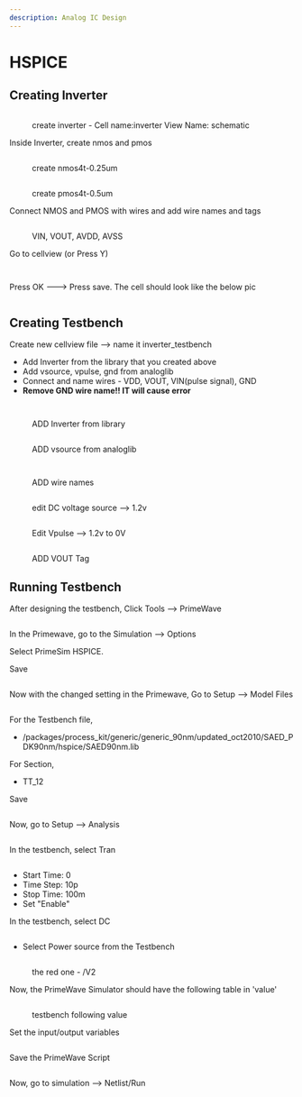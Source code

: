 ```yaml
---
description: Analog IC Design
---
```


# HSPICE

## Creating Inverter

<figure><img src=".gitbook/assets/Screenshot 2023-11-10 at 10.18.41 AM.png" alt=""><figcaption><p>create inverter - Cell name:inverter View Name: schematic</p></figcaption></figure>

Inside Inverter, create nmos and pmos&#x20;

<div>

<figure><img src=".gitbook/assets/Screenshot 2023-11-15 at 11.13.03 AM.png" alt=""><figcaption><p>create nmos4t-0.25um </p></figcaption></figure>

 

<figure><img src=".gitbook/assets/Screenshot 2023-11-15 at 11.11.02 AM.png" alt=""><figcaption><p>create pmos4t-0.5um</p></figcaption></figure>

</div>

Connect NMOS and PMOS with wires and add wire names and tags&#x20;

<figure><img src=".gitbook/assets/Screenshot 2023-11-15 at 11.18.27 AM.png" alt=""><figcaption><p>VIN, VOUT, AVDD, AVSS</p></figcaption></figure>

Go to cellview (or Press Y)

<figure><img src=".gitbook/assets/Screenshot 2023-11-15 at 11.21.50 AM.png" alt=""><figcaption></figcaption></figure>

<figure><img src=".gitbook/assets/Screenshot 2023-11-15 at 11.22.47 AM.png" alt=""><figcaption></figcaption></figure>

Press OK ---> Press save. The cell should look like the below pic

<figure><img src=".gitbook/assets/Screenshot 2023-11-15 at 11.24.37 AM.png" alt=""><figcaption></figcaption></figure>

## Creating Testbench

Create new cellview file --> name it inverter\_testbench

* Add Inverter from the library that you created above
* Add vsource, vpulse, gnd from analoglib&#x20;
* Connect and name wires - VDD, VOUT, VIN(pulse signal), GND&#x20;
* **Remove GND wire name!! IT will cause error**

<figure><img src=".gitbook/assets/Screenshot 2023-11-15 at 11.26.25 AM.png" alt=""><figcaption></figcaption></figure>

<figure><img src=".gitbook/assets/Screenshot 2023-11-15 at 11.28.56 AM.png" alt=""><figcaption><p>ADD Inverter from library</p></figcaption></figure>

<figure><img src=".gitbook/assets/Screenshot 2023-11-15 at 11.30.24 AM.png" alt=""><figcaption><p>ADD vsource from analoglib</p></figcaption></figure>

<figure><img src=".gitbook/assets/Screenshot 2023-11-15 at 11.31.11 AM.png" alt=""><figcaption></figcaption></figure>

<figure><img src=".gitbook/assets/Screenshot 2023-11-15 at 11.36.38 AM.png" alt=""><figcaption><p>ADD wire names</p></figcaption></figure>

<figure><img src=".gitbook/assets/Screenshot 2023-11-15 at 11.47.30 AM.png" alt=""><figcaption><p>edit DC voltage source --> 1.2v </p></figcaption></figure>

<figure><img src=".gitbook/assets/Screenshot 2023-11-15 at 11.49.29 AM.png" alt=""><figcaption><p>Edit Vpulse --> 1.2v to 0V</p></figcaption></figure>

<figure><img src=".gitbook/assets/Screenshot 2023-11-15 at 11.50.58 AM.png" alt=""><figcaption><p>ADD VOUT Tag </p></figcaption></figure>

## Running Testbench&#x20;

After designing the testbench, Click Tools --> PrimeWave&#x20;

<figure><img src=".gitbook/assets/image.png" alt=""><figcaption></figcaption></figure>

In the Primewave, go to the Simulation --> Options&#x20;

Select PrimeSim HSPICE.&#x20;

Save

<figure><img src=".gitbook/assets/Screenshot 2023-11-06 at 1.03.37 PM.png" alt=""><figcaption></figcaption></figure>

Now with the changed setting in the Primewave, Go to Setup --> Model Files&#x20;

<figure><img src=".gitbook/assets/Screenshot 2023-11-06 at 12.36.31 PM.png" alt=""><figcaption></figcaption></figure>

For the Testbench file,&#x20;

* /packages/process\_kit/generic/generic\_90nm/updated\_oct2010/SAED\_PDK90nm/hspice/SAED90nm.lib&#x20;

For Section,&#x20;

* TT\_12

Save&#x20;

<figure><img src=".gitbook/assets/Screenshot 2023-11-06 at 12.50.04 PM.png" alt=""><figcaption></figcaption></figure>

Now, go to Setup --> Analysis&#x20;

<figure><img src=".gitbook/assets/Screenshot 2023-11-06 at 12.53.15 PM.png" alt=""><figcaption></figcaption></figure>

In the testbench, select Tran

<figure><img src=".gitbook/assets/Screenshot 2023-11-07 at 12.31.38 PM.png" alt=""><figcaption></figcaption></figure>

* Start Time: 0&#x20;
* Time Step: 10p
* Stop Time: 100m&#x20;
* Set "Enable"

In the testbench, select DC&#x20;

<figure><img src=".gitbook/assets/Screenshot 2023-11-07 at 12.32.40 PM.png" alt=""><figcaption></figcaption></figure>

* Select Power source from the Testbench&#x20;

<figure><img src=".gitbook/assets/Screenshot 2023-11-07 at 12.42.20 PM.png" alt=""><figcaption><p>the red one - /V2</p></figcaption></figure>

Now, the PrimeWave Simulator should have the following table in 'value'

<figure><img src=".gitbook/assets/Screenshot 2023-11-07 at 12.35.34 PM.png" alt=""><figcaption><p>testbench following value </p></figcaption></figure>

Set the input/output variables&#x20;

<figure><img src=".gitbook/assets/Untitled (1).jpg" alt=""><figcaption></figcaption></figure>

&#x20;Save the PrimeWave Script

<figure><img src=".gitbook/assets/Screenshot 2023-11-07 at 12.59.35 PM.png" alt=""><figcaption></figcaption></figure>

Now, go to simulation --> Netlist/Run

<figure><img src=".gitbook/assets/Screenshot 2023-11-07 at 1.46.21 PM.png" alt=""><figcaption></figcaption></figure>
